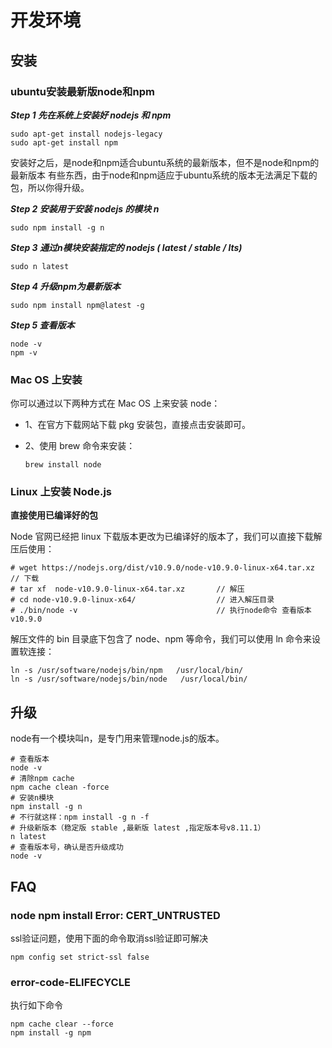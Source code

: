 # 开发环境

## 安装

### ubuntu安装最新版node和npm

***Step 1 先在系统上安装好 nodejs 和 npm***

```shell
sudo apt-get install nodejs-legacy
sudo apt-get install npm
```

安装好之后，是node和npm适合ubuntu系统的最新版本，但不是node和npm的最新版本
有些东西，由于node和npm适应于ubuntu系统的版本无法满足下载的包，所以你得升级。

***Step 2 安装用于安装 nodejs 的模块 n***

```shell
sudo npm install -g n
```

***Step 3 通过n模块安装指定的 nodejs ( latest / stable / lts)***

```shell
sudo n latest
```

***Step 4  升级npm为最新版本***

```shell
sudo npm install npm@latest -g
```

***Step 5 查看版本***

```shell
node -v
npm -v
```



### Mac OS 上安装

你可以通过以下两种方式在 Mac OS 上来安装 node：

- 1、在官方下载网站下载 pkg 安装包，直接点击安装即可。

- 2、使用 brew 命令来安装：

    ```shell
    brew install node
    ```

### Linux 上安装 Node.js

**直接使用已编译好的包**

Node 官网已经把 linux 下载版本更改为已编译好的版本了，我们可以直接下载解压后使用：

```shell
# wget https://nodejs.org/dist/v10.9.0/node-v10.9.0-linux-x64.tar.xz    // 下载
# tar xf  node-v10.9.0-linux-x64.tar.xz       // 解压
# cd node-v10.9.0-linux-x64/                  // 进入解压目录
# ./bin/node -v                               // 执行node命令 查看版本
v10.9.0
```

解压文件的 bin 目录底下包含了 node、npm 等命令，我们可以使用 ln 命令来设置软连接：

```shell
ln -s /usr/software/nodejs/bin/npm   /usr/local/bin/ 
ln -s /usr/software/nodejs/bin/node   /usr/local/bin/
```

## 升级

node有一个模块叫n，是专门用来管理node.js的版本。

```shell
# 查看版本
node -v 
# 清除npm cache
npm cache clean -force
# 安装n模块
npm install -g n 
# 不行就这样：npm install -g n -f
# 升级新版本（稳定版 stable ,最新版 latest ,指定版本号v8.11.1）
n latest
# 查看版本号，确认是否升级成功
node -v 
```



## FAQ

### node npm install Error: CERT_UNTRUSTED

ssl验证问题，使用下面的命令取消ssl验证即可解决

```she
npm config set strict-ssl false
```

### error-code-ELIFECYCLE

执行如下命令

```she
npm cache clear --force
npm install -g npm
```

